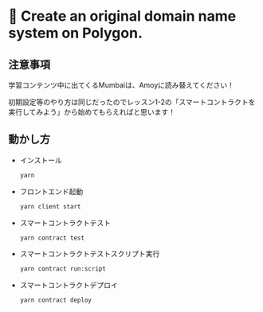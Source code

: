 # 📛 Create an original domain name system on Polygon.

## 注意事項

学習コンテンツ中に出てくるMumbaiは、Amoyに読み替えてください！

初期設定等のやり方は同じだったのでレッスン1-2の「スマートコントラクトを実行してみよう」から始めてもらえればと思います！

## 動かし方

- インストール

  ```bash
  yarn
  ```

- フロントエンド起動

  ```bash
  yarn client start
  ```

- スマートコントラクトテスト

  ```bash
  yarn contract test
  ```

- スマートコントラクトテストスクリプト実行

  ```bash
  yarn contract run:script
  ```

- スマートコントラクトデプロイ

  ```bash
  yarn contract deploy
  ```


